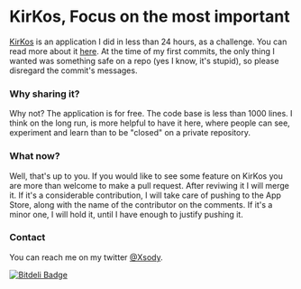 KirKos, Focus on the most important
======


[KirKos](https://itunes.apple.com/us/app/kirkos/id730158035?ls=1&mt=8) is an application I did in less than 24 hours, as a challenge. You can read more about it [here](http://codeplease.wordpress.com/2013/11/02/kirkos-app-development-under-24h). At the time of my first commits, the only thing I wanted was something safe on a repo (yes I know, it's stupid), so please disregard the commit's messages. 

### Why sharing it?

Why not? The application is for free. The code base is less than 1000 lines. I think on the long run, is more helpful to have it here,  where people can see, experiment and learn than to be "closed" on a private repository.

### What now?


Well, that's up to you. If you would like to see some feature on KirKos you are more than welcome to make a pull request. After reviwing it I will merge it. If it's a considerable contribution, I will take care of pushing to the App Store, along with the name of the contributor on the comments. If it's a minor one, I will hold it, until I have enough to justify pushing it.


### Contact

You can reach me on my twitter [@Xsody](https://twitter.com/XSody).

[![Bitdeli Badge](https://d2weczhvl823v0.cloudfront.net/RuiAAPeres/kirkos/trend.png)](https://bitdeli.com/free "Bitdeli Badge")

